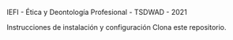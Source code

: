 IEFI - Ética y Deontología Profesional - TSDWAD - 2021


Instrucciones de instalación y configuración
Clona este repositorio. 


